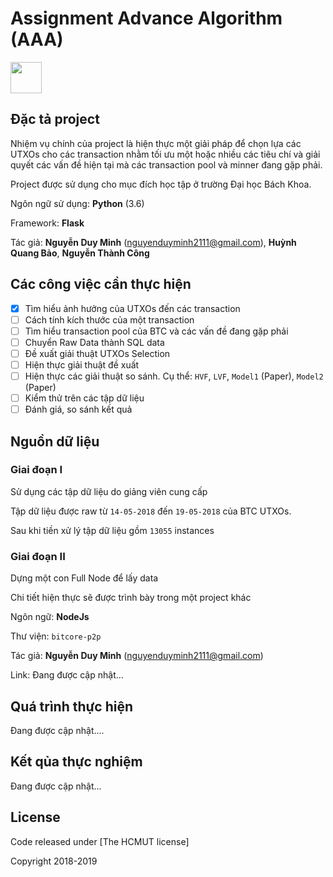 # Assignment Advance Algorithm (AAA)

<img src="https://upload.wikimedia.org/wikipedia/vi/c/cd/Logo-hcmut.svg" width="50">

## Đặc tả project
Nhiệm vụ chính của project là hiện thực một giải pháp để chọn lựa các UTXOs cho các transaction nhằm tối ưu một hoặc nhiều các tiêu chí và giải quyết các vấn đề hiện tại mà các transaction pool và minner đang gặp phải.

Project được sử dụng cho mục đích học tập ở trường Đại học Bách Khoa.

Ngôn ngữ sử dụng: **Python** (3.6)

Framework: **Flask** 

Tác giả: **Nguyễn Duy Minh** (nguyenduyminh2111@gmail.com), **Huỳnh Quang Bảo**, **Nguyễn Thành Công**

## Các công việc cần thực hiện
- [x] Tìm hiểu ảnh hưởng của UTXOs đến các transaction
- [ ] Cách tính kích thước của một transaction
- [ ] Tìm hiểu transaction pool của BTC và các vấn đề đang gặp phải 
- [ ] Chuyển Raw Data thành SQL data
- [ ] Đề xuất giải thuật UTXOs Selection
- [ ] Hiện thực giải thuật đề xuất
- [ ] Hiện thực các giải thuật so sánh. Cụ thể: `HVF`, `LVF`, `Model1` (Paper), `Model2` (Paper)
- [ ] Kiểm thử trên các tập dữ liệu
- [ ] Đánh giá, so sánh kết quả

## Nguồn dữ liệu
### Giai đoạn I
Sử dụng các tập dữ liệu do giảng viên cung cấp

Tập dữ liệu được raw từ `14-05-2018` đến `19-05-2018` của BTC UTXOs.

Sau khi tiền xử lý tập dữ liệu gồm `13055` instances

### Giai đoạn II
Dựng một con Full Node để lấy data

Chi tiết hiện thực sẽ được trình bày trong một project khác

Ngôn ngữ: **NodeJs**

Thư viện: ```bitcore-p2p```

Tác giả: **Nguyễn Duy Minh** (nguyenduyminh2111@gmail.com)

Link: Đang được cập nhật...

## Quá trình thực hiện
Đang được cập nhật....

## Kết qủa thực nghiệm
Đang được cập nhật...

## License
Code released under [The HCMUT license] 

Copyright 2018-2019

